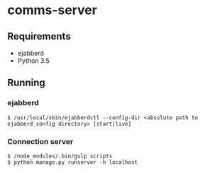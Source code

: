 # comms-server

## Requirements

* ejabberd
* Python 3.5

## Running

### ejabberd

    $ /usr/local/sbin/ejabberdctl --config-dir <absolute path to ejabberd_config directory> [start|live]

### Connection server

    $ /node_modules/.bin/gulp scripts
    $ python manage.py runserver -h localhost
